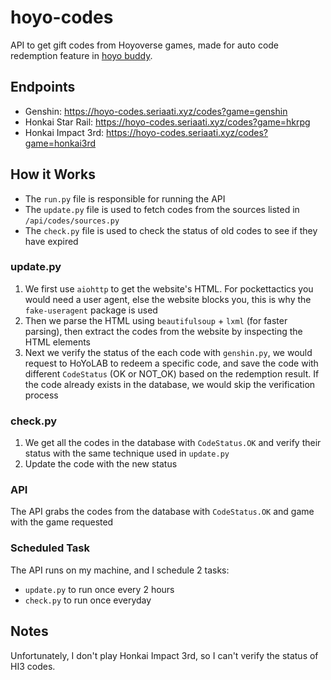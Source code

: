 # hoyo-codes

 API to get gift codes from Hoyoverse games, made for auto code redemption feature in [hoyo buddy](https://github.com/seriaati/hoyo-buddy).  

## Endpoints
 - Genshin: https://hoyo-codes.seriaati.xyz/codes?game=genshin
 - Honkai Star Rail: https://hoyo-codes.seriaati.xyz/codes?game=hkrpg
 - Honkai Impact 3rd: https://hoyo-codes.seriaati.xyz/codes?game=honkai3rd

## How it Works
- The `run.py` file is responsible for running the API
- The `update.py` file is used to fetch codes from the sources listed in `/api/codes/sources.py`
- The `check.py` file is used to check the status of old codes to see if they have expired

### update.py
 1. We first use `aiohttp` to get the website's HTML. For pockettactics you would need a user agent, else the website blocks you, this is why the `fake-useragent` package is used
 2. Then we parse the HTML using `beautifulsoup` + `lxml` (for faster parsing), then extract the codes from the website by inspecting the HTML elements
 3. Next we verify the status of the each code with `genshin.py`, we would request to HoYoLAB to redeem a specific code, and save the code with different `CodeStatus` (OK or NOT_OK) based on the redemption result. If the code already exists in the database, we would skip the verification process

### check.py
1. We get all the codes in the database with `CodeStatus.OK` and verify their status with the same technique used in `update.py`
2. Update the code with the new status

### API
The API grabs the codes from the database with `CodeStatus.OK` and game with the game requested

### Scheduled Task
The API runs on my machine, and I schedule 2 tasks:
- `update.py` to run once every 2 hours
- `check.py` to run once everyday

## Notes
Unfortunately, I don't play Honkai Impact 3rd, so I can't verify the status of HI3 codes.
